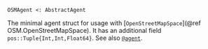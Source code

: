 ```
OSMAgent <: AbstractAgent
```

The minimal agent struct for usage with [`OpenStreetMapSpace`](@ref OSM.OpenStreetMapSpace). It has an additional field `pos::Tuple{Int,Int,Float64}`. See also [`@agent`](@ref).
